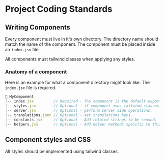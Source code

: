 # Project Coding Standards

## Writing Components

Every component must live in it's own directory. The directory name should match the name of the component. The component must be placed inside an `index.jsx` file.

All components must tailwind classes when applying any styles.

### Anatomy of a component

Here is an example for what a component directory might look like. The `index.jsx` file is required.

```js
📂 MyComponent
|-- index.jsx         // Required - The component is the default export.
|-- styles.jsx        // Optional - if component uses tailwind classes or applies styles.
|-- server.jsx        // Optional - perform server side operations.
|-- translations.json // Optional - set translations keys.
|-- constants.jsx     // Optional - Add related strings to be reused.
|-- helpers.jsx       // Optional - Add helper methods specific to this component.
```

## Component styles and CSS

All styles should be implemented using tailwind classes.
